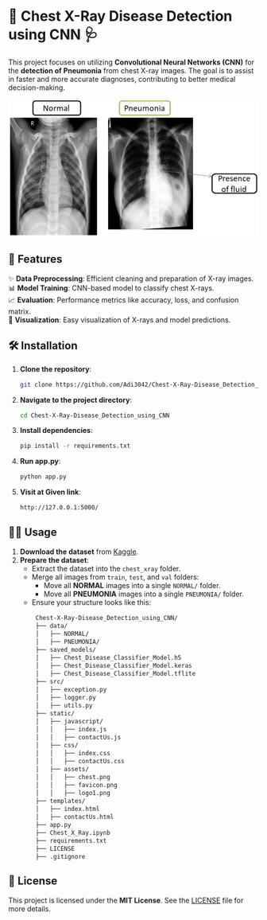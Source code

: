 # 🌟 Chest X-Ray Disease Detection using CNN 🩺

This project focuses on utilizing **Convolutional Neural Networks (CNN)** for the **detection of Pneumonia** from chest X-ray images. The goal is to assist in faster and more accurate diagnoses, contributing to better medical decision-making.

![Chest X-Ray](./static/assets/chest.png)

## 🚀 Features

✨ **Data Preprocessing**: Efficient cleaning and preparation of X-ray images.  
📊 **Model Training**: CNN-based model to classify chest X-rays.  
📈 **Evaluation**: Performance metrics like accuracy, loss, and confusion matrix.  
📸 **Visualization**: Easy visualization of X-rays and model predictions.

## 🛠️ Installation

1. **Clone the repository**:
    ```bash
    git clone https://github.com/Adi3042/Chest-X-Ray-Disease_Detection_using_CNN.git
    ```
2. **Navigate to the project directory**:
    ```bash
    cd Chest-X-Ray-Disease_Detection_using_CNN
    ```
3. **Install dependencies**:
    ```bash
    pip install -r requirements.txt
    ```
4. **Run app.py**:
    ```bash
    python app.py
    ```
5. **Visit at Given link**:
    ```bash
    http://127.0.0.1:5000/
    ```

## 🧑‍💻 Usage

1. **Download the dataset** from [Kaggle](https://www.kaggle.com/datasets/paultimothymooney/chest-xray-pneumonia).
2. **Prepare the dataset**:
   - Extract the dataset into the `chest_xray` folder.
   - Merge all images from `train`, `test`, and `val` folders:
     - Move all **NORMAL** images into a single `NORMAL/` folder.
     - Move all **PNEUMONIA** images into a single `PNEUMONIA/` folder.
   - Ensure your structure looks like this:
     ```
      Chest-X-Ray-Disease_Detection_using_CNN/
      ├── data/
      │   ├── NORMAL/
      │   ├── PNEUMONIA/
      ├── saved_models/
      │   ├── Chest_Disease_Classifier_Model.h5
      │   ├── Chest_Disease_Classifier_Model.keras
      │   ├── Chest_Disease_Classifier_Model.tflite
      ├── src/
      │   ├── exception.py
      │   ├── logger.py
      │   ├── utils.py
      ├── static/
      │   ├── javascript/
      │   │   ├── index.js
      │   │   ├── contactUs.js
      │   ├── css/
      │   │   ├── index.css
      │   │   ├── contactUs.css
      │   ├── assets/
      │   │   ├── chest.png
      │   │   ├── favicon.png
      │   │   ├── logo1.png
      ├── templates/
      │   ├── index.html
      │   ├── contactUs.html
      ├── app.py
      ├── Chest_X_Ray.ipynb
      ├── requirements.txt
      ├── LICENSE
      ├── .gitignore
     ```

## 📜 License

This project is licensed under the **MIT License**. See the [LICENSE](LICENSE) file for more details.